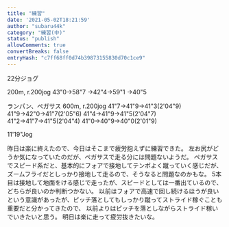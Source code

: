 ```yaml
---
title: "練習"
date: '2021-05-02T18:21:59'
author: "subaru44k"
category: "練習(中)"
status: "publish"
allowComments: true
convertBreaks: false
entryHash: "c7ff68ff0d74b39873155830d70c1ce9"
---
```

22分ジョグ

200m, r.200jog
43"0→58"7
→42"4→59"1
→40"5

ランパン、ペガサス
600m, r.200jog
41"7→41"9→41"3(2'04"9)
41"9→42"0→41"7(2'05"6)
41"4→41"9→41"5(2'04"7)
41"2→41"7→41"5(2'04"4)
41"0→40"9→40"0(2'01"9)

11'19"Jog

昨日は楽に終えたので、今日はそこまで疲労抱えずに練習できた。
左お尻がどうか気になっていたのだが、ペガサスで走る分には問題ないようだ。
ペガサスでスピード系だと、基本的にフォアで接地してテンポよく蹴っていく感じだが、
ズームフライだとしっかり接地して走るので、そうなると問題なのかもな。
5本目は接地して地面をける感じで走ったが、スピードとしては一番出ているので、どちらが良いのか判断つかない。
以前はフォアで高速で回し続けるほうが良いという意識があったが、ピッチ落としてもしっかり蹴ってストライド稼ぐことも重要だと分かってきたので、
以前よりはピッチを落としながらストライド稼いでいきたいと思う。
明日は楽に走って疲労抜きたいな。
